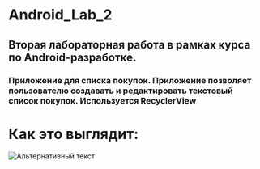 # Android_Lab_2
## Вторая лабораторная работа в рамках курса по Android-разработке.
### Приложение для списка покупок. Приложение позволяет пользователю создавать и редактировать текстовый список покупок. Используется RecyclerView
# Как это выглядит:
![Альтернативный текст](images/labv.gif)
